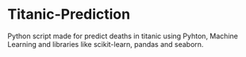# Titanic-Prediction
Python script made for predict deaths in titanic using Pyhton, Machine Learning and libraries like scikit-learn, pandas and seaborn.
